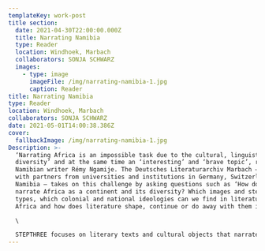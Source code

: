 ```yaml
---
templateKey: work-post
title section:
  date: 2021-04-30T22:00:00.000Z
  title: Narrating Namibia
  type: Reader
  location: Windhoek, Marbach
  collaborators: SONJA SCHWARZ
  images:
    - type: image
      imageFile: /img/narrating-namibia-1.jpg
      caption: Reader
title: Narrating Namibia
type: Reader
location: Windhoek, Marbach
collaborators: SONJA SCHWARZ
date: 2021-05-01T14:00:38.386Z
cover:
  fallbackImage: /img/narrating-namibia-1.jpg
Description: >-
  ‘Narrating Africa is an impossible task due to the cultural, linguistic
  diversity’ and at the same time an ‘interesting’ and ‘brave topic’, reflects
  Namibian writer Rémy Ngamije. The Deutsches Literaturarchiv Marbach – together
  with partners from universities and institutions in Germany, Switzerland and
  Namibia – takes on this challenge by asking questions such as ‘How do we
  narrate Africa as a continent and its diversity? Which images and stereo
  types, which colonial and national ideologies can we find in literature about
  Africa and how does literature shape, continue or do away with them in turn?’\

  \

  STEPTHREE focuses on literary texts and cultural objects that narrate Namibia. The selection of texts portrays the multilingual Namibian society. Together, texts and objects represent snapshots of Namibian literature and culture. Scholars and writers discuss and contextualise their meaning and narration, but also raise further questions. Come and see for yourself.
---
```

